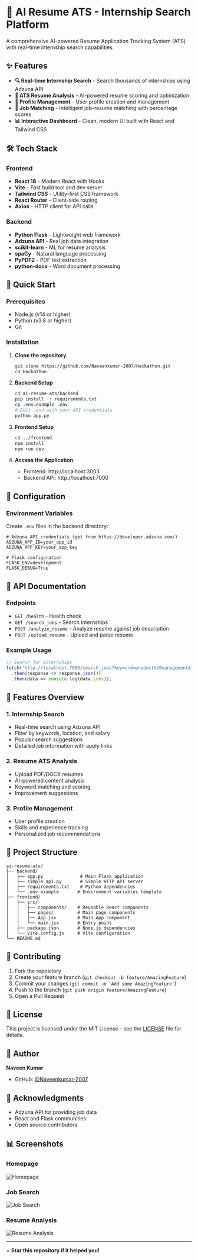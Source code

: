 # 🚀 AI Resume ATS - Internship Search Platform

A comprehensive AI-powered Resume Application Tracking System (ATS) with real-time internship search capabilities.

## ✨ Features

- **🔍 Real-time Internship Search** - Search thousands of internships using Adzuna API
- **📄 ATS Resume Analysis** - AI-powered resume scoring and optimization
- **👤 Profile Management** - User profile creation and management
- **🎯 Job Matching** - Intelligent job-resume matching with percentage scores
- **📊 Interactive Dashboard** - Clean, modern UI built with React and Tailwind CSS

## 🛠️ Tech Stack

### Frontend
- **React 18** - Modern React with Hooks
- **Vite** - Fast build tool and dev server
- **Tailwind CSS** - Utility-first CSS framework
- **React Router** - Client-side routing
- **Axios** - HTTP client for API calls

### Backend
- **Python Flask** - Lightweight web framework
- **Adzuna API** - Real job data integration
- **scikit-learn** - ML for resume analysis
- **spaCy** - Natural language processing
- **PyPDF2** - PDF text extraction
- **python-docx** - Word document processing

## 🚀 Quick Start

### Prerequisites
- Node.js (v14 or higher)
- Python (v3.8 or higher)
- Git

### Installation

1. **Clone the repository**
   ```bash
   git clone https://github.com/Naveenkumar-2007/Hackathon.git
   cd Hackathon
   ```

2. **Backend Setup**
   ```bash
   cd ai-resume-ats/backend
   pip install -r requirements.txt
   cp .env.example .env
   # Edit .env with your API credentials
   python app.py
   ```

3. **Frontend Setup**
   ```bash
   cd ../frontend
   npm install
   npm run dev
   ```

4. **Access the Application**
   - Frontend: http://localhost:3003
   - Backend API: http://localhost:7000

## 🔧 Configuration

### Environment Variables

Create `.env` files in the backend directory:

```env
# Adzuna API credentials (get from https://developer.adzuna.com/)
ADZUNA_APP_ID=your_app_id
ADZUNA_APP_KEY=your_app_key

# Flask configuration
FLASK_ENV=development
FLASK_DEBUG=True
```

## 📖 API Documentation

### Endpoints

- `GET /health` - Health check
- `GET /search_jobs` - Search internships
- `POST /analyze_resume` - Analyze resume against job description
- `POST /upload_resume` - Upload and parse resume

### Example Usage

```javascript
// Search for internships
fetch('http://localhost:7000/search_jobs?keyword=product%20management&location=india')
  .then(response => response.json())
  .then(data => console.log(data.jobs));
```

## 🎯 Features Overview

### 1. Internship Search
- Real-time search using Adzuna API
- Filter by keywords, location, and salary
- Popular search suggestions
- Detailed job information with apply links

### 2. Resume ATS Analysis
- Upload PDF/DOCX resumes
- AI-powered content analysis
- Keyword matching and scoring
- Improvement suggestions

### 3. Profile Management
- User profile creation
- Skills and experience tracking
- Personalized job recommendations

## 📁 Project Structure

```
ai-resume-ats/
├── backend/
│   ├── app.py              # Main Flask application
│   ├── simple_api.py       # Simple HTTP API server
│   ├── requirements.txt    # Python dependencies
│   └── .env.example       # Environment variables template
├── frontend/
│   ├── src/
│   │   ├── components/    # Reusable React components
│   │   ├── pages/         # Main page components
│   │   ├── App.jsx        # Main App component
│   │   └── main.jsx       # Entry point
│   ├── package.json       # Node.js dependencies
│   └── vite.config.js     # Vite configuration
└── README.md
```

## 🤝 Contributing

1. Fork the repository
2. Create your feature branch (`git checkout -b feature/AmazingFeature`)
3. Commit your changes (`git commit -m 'Add some AmazingFeature'`)
4. Push to the branch (`git push origin feature/AmazingFeature`)
5. Open a Pull Request

## 📝 License

This project is licensed under the MIT License - see the [LICENSE](LICENSE) file for details.

## 👤 Author

**Naveen Kumar**
- GitHub: [@Naveenkumar-2007](https://github.com/Naveenkumar-2007)

## 🙏 Acknowledgments

- Adzuna API for providing job data
- React and Flask communities
- Open source contributors

## 📊 Screenshots

### Homepage
![Homepage](./screenshots/homepage.png)

### Job Search
![Job Search](./screenshots/job-search.png)

### Resume Analysis
![Resume Analysis](./screenshots/resume-analysis.png)

---

⭐ **Star this repository if it helped you!**